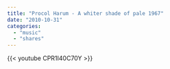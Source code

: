 ```yaml
---
title: "Procol Harum - A whiter shade of pale 1967"
date: "2010-10-31"
categories:
  - "music"
  - "shares"
---
```


{{< youtube CPR1I40C70Y >}}
